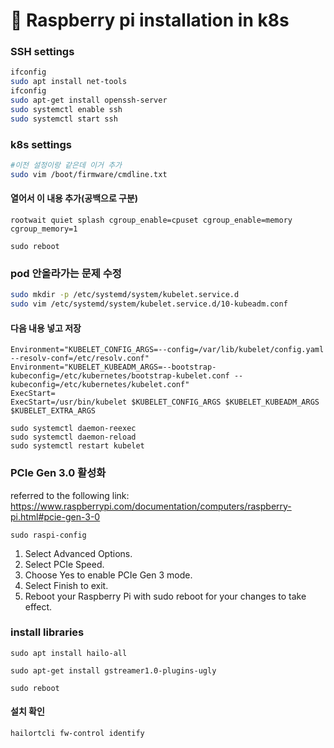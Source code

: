 # 🍓 Raspberry pi installation in k8s

### SSH settings

```bash
ifconfig
sudo apt install net-tools
ifconfig
sudo apt-get install openssh-server
sudo systemctl enable ssh
sudo systemctl start ssh
```

### k8s settings

```bash
#이전 설정이랑 같은데 이거 추가
sudo vim /boot/firmware/cmdline.txt
```

#### 열어서 이 내용 추가(공백으로 구분)
```
rootwait quiet splash cgroup_enable=cpuset cgroup_enable=memory cgroup_memory=1
```

```
sudo reboot
```

### pod 안올라가는 문제 수정
```bash
sudo mkdir -p /etc/systemd/system/kubelet.service.d
sudo vim /etc/systemd/system/kubelet.service.d/10-kubeadm.conf
```

#### 다음 내용 넣고 저장
```
Environment="KUBELET_CONFIG_ARGS=--config=/var/lib/kubelet/config.yaml --resolv-conf=/etc/resolv.conf"
Environment="KUBELET_KUBEADM_ARGS=--bootstrap-kubeconfig=/etc/kubernetes/bootstrap-kubelet.conf --kubeconfig=/etc/kubernetes/kubelet.conf"
ExecStart=
ExecStart=/usr/bin/kubelet $KUBELET_CONFIG_ARGS $KUBELET_KUBEADM_ARGS $KUBELET_EXTRA_ARGS
```

```
sudo systemctl daemon-reexec
sudo systemctl daemon-reload
sudo systemctl restart kubelet
```

### PCIe Gen 3.0 활성화
referred to the following link: https://www.raspberrypi.com/documentation/computers/raspberry-pi.html#pcie-gen-3-0

```
sudo raspi-config
```
1. Select Advanced Options.
2. Select PCIe Speed.
3. Choose Yes to enable PCIe Gen 3 mode.
4. Select Finish to exit.
5. Reboot your Raspberry Pi with sudo reboot for your changes to take effect.

### install libraries
```
sudo apt install hailo-all
```
```
sudo apt-get install gstreamer1.0-plugins-ugly
```
```
sudo reboot
```
#### 설치 확인
```
hailortcli fw-control identify
```
